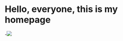 # Hello, everyone, this is my homepage

-![](https://github.com/mydevgh/homepage/blob/master/header.png)
